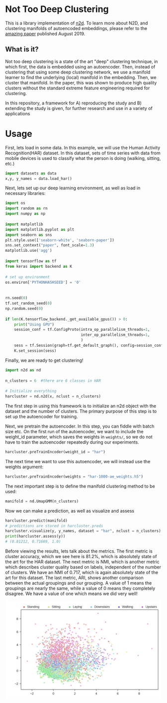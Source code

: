# Not Too Deep Clustering

This is a library implementation of [n2d](https://github.com/rymc/n2d). To learn more about N2D, and clustering manifolds of autoencoded embeddings, please refer to the [amazing paper](https://arxiv.org/abs/1908.05968) published August 2019.

## What is it?

Not too deep clustering is a state of the art "deep" clustering technique, in which first, the data is embedded using an autoencoder. Then, instead of clustering that using some deep clustering network, we use a manifold learner to find the underlying (local) manifold in the embedding. Then, we cluster that manifold. In the paper, this was shown to produce high quality clusters without the standard extreme feature engineering required for clustering.

In this repository, a framework for A) reproducing the study and B) extending the study is given, for further research and use in a variety of applications

# Usage

First, lets load in some data. In this example, we will use the Human Activity Recognition(HAR) dataset. In this dataset, sets of time series with data from mobile devices is used to classify what the person is doing (walking, sitting, etc.)

```python
import datasets as data
x,y, y_names = data.load_har()
```

Next, lets set up our deep learning environment, as well as load in necessary libraries:

```python
import os
import random as rn
import numpy as np

import matplotlib
import matplotlib.pyplot as plt
import seaborn as sns
plt.style.use(['seaborn-white', 'seaborn-paper'])
sns.set_context("paper", font_scale=1.3)
matplotlib.use('agg')

import tensorflow as tf
from keras import backend as K

# set up environment
os.environ['PYTHONHASHSEED'] = '0'


rn.seed(0)
tf.set_random_seed(0)
np.random.seed(0)

if len(K.tensorflow_backend._get_available_gpus()) > 0:
    print("Using GPU")
    session_conf = tf.ConfigProto(intra_op_parallelism_threads=1,
                                  inter_op_parallelism_threads=1,
                                  )
    sess = tf.Session(graph=tf.get_default_graph(), config=session_conf)
    K.set_session(sess)
```

Finally, we are ready to get clustering!

```python
import n2d as nd

n_clusters = 6  #there are 6 classes in HAR

# Initialize everything
harcluster = nd.n2d(x, nclust = n_clusters)
```

The first step in using this framework is to initialize an n2d object with the dataset and the number of clusters. The primary purpose of this step is to set up the autoencoder for training.

Next, we pretrain the autoencoder. In this step, you can fiddle with batch size etc. On the first run of the autoencoder, we want to include the weight_id parameter, which saves the weights in `weights/`, so we do not have to train the autoencoder repeatedly during our experiments.

```python
harcluster.preTrainEncoder(weight_id = "har")
```

The next time we want to use this autoencoder, we will instead use the weights argument:

```python
harcluster.preTrainEncoder(weights = "har-1000-ae_weights.h5")
```

The next important step is to define the manifold clustering method to be used:

```python
manifold = nd.UmapGMM(n_clusters)
```

Now we can make a prediction, as well as visualize and assess

```python
harcluster.predict(manifold)
# predictions are stored in harcluster.preds
harcluster.visualize(y, y_names, dataset = "har", nclust = n_clusters)
print(harcluster.assess(y))
# (0.81212, 0.71669, 1.0)
```

Before viewing the results, lets talk about the metrics. The first metric is cluster accuracy, which we see here is 81.2%, which is absolutely state of the art for the HAR dataset. The next metric is NMI, which is another metric which describes cluster quality based on labels, independent of the number of clusters. We have an NMI of 0.717, which is again absolutely state of the art for this dataset. The last metric, ARI, shows another comparison between the actual groupings and our grouping. A value of 1 means the groupings are nearly the same, while a value of 0 means they completely disagree. We have a value of one which means we did very well!

![N2D prediction](viz/har-n2d-predicted.png)
